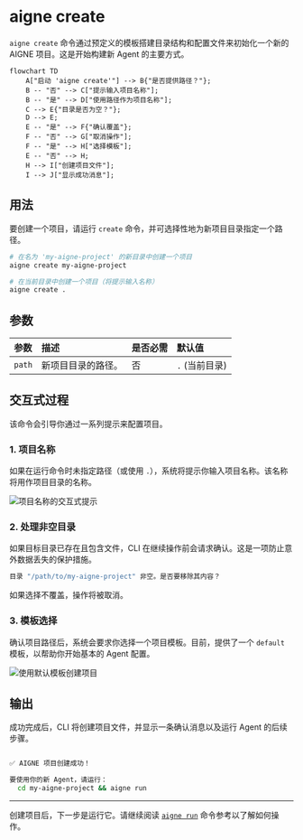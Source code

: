 # aigne create

`aigne create` 命令通过预定义的模板搭建目录结构和配置文件来初始化一个新的 AIGNE 项目。这是开始构建新 Agent 的主要方式。

```mermaid
flowchart TD
    A["启动 'aigne create'"] --> B{"是否提供路径？"};
    B -- "否" --> C["提示输入项目名称"];
    B -- "是" --> D["使用路径作为项目名称"];
    C --> E{"目录是否为空？"};
    D --> E;
    E -- "是" --> F{"确认覆盖"};
    F -- "否" --> G["取消操作"];
    F -- "是" --> H["选择模板"];
    E -- "否" --> H;
    H --> I["创建项目文件"];
    I --> J["显示成功消息"];
```

## 用法

要创建一个项目，请运行 `create` 命令，并可选择性地为新项目目录指定一个路径。

```bash
# 在名为 'my-aigne-project' 的新目录中创建一个项目
aigne create my-aigne-project

# 在当前目录中创建一个项目（将提示输入名称）
aigne create .
```

## 参数

| 参数 | 描述 | 是否必需 | 默认值 |
| :------- | :---------------------------------------- | :------- | :---------------------- |
| `path` | 新项目目录的路径。 | 否 | `.` (当前目录) |

## 交互式过程

该命令会引导你通过一系列提示来配置项目。

### 1. 项目名称

如果在运行命令时未指定路径（或使用 `.`），系统将提示你输入项目名称。该名称将用作项目目录的名称。

![项目名称的交互式提示](https://docsmith.aigne.io/image-bin/uploads/61a25e0b14ee2b304cd02972e81236b2.png)

### 2. 处理非空目录

如果目标目录已存在且包含文件，CLI 在继续操作前会请求确认。这是一项防止意外数据丢失的保护措施。

```bash
目录 "/path/to/my-aigne-project" 非空。是否要移除其内容？
```

如果选择不覆盖，操作将被取消。

### 3. 模板选择

确认项目路径后，系统会要求你选择一个项目模板。目前，提供了一个 `default` 模板，以帮助你开始基本的 Agent 配置。

![使用默认模板创建项目](https://docsmith.aigne.io/image-bin/uploads/d77c21029750a66ba316b3a91e00f9ca.png)

## 输出

成功完成后，CLI 将创建项目文件，并显示一条确认消息以及运行 Agent 的后续步骤。

```bash

✅ AIGNE 项目创建成功！

要使用你的新 Agent，请运行：
  cd my-aigne-project && aigne run
```

---

创建项目后，下一步是运行它。请继续阅读 [`aigne run`](./command-reference-run.md) 命令参考以了解如何操作。